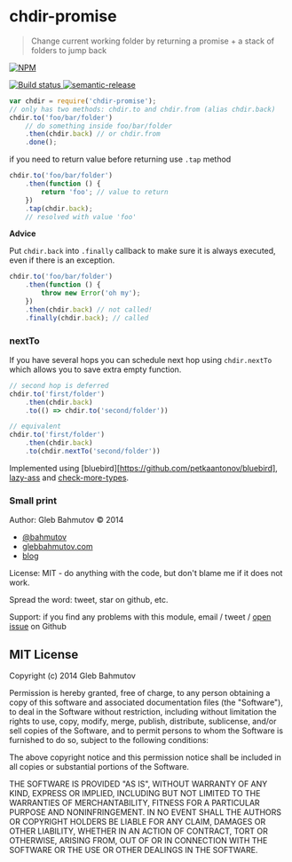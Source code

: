 # chdir-promise

> Change current working folder by returning a promise + a stack of folders to jump back

[![NPM][chdir-promise-icon] ][chdir-promise-url]

[![Build status][chdir-promise-ci-image] ][chdir-promise-ci-url]
[![semantic-release][semantic-image] ][semantic-url]

```js
var chdir = require('chdir-promise');
// only has two methods: chdir.to and chdir.from (alias chdir.back)
chdir.to('foo/bar/folder')
    // do something inside foo/bar/folder
    .then(chdir.back) // or chdir.from
    .done();
```

if you need to return value before returning use `.tap` method

```js
chdir.to('foo/bar/folder')
    .then(function () {
        return 'foo'; // value to return
    })
    .tap(chdir.back);
    // resolved with value 'foo'
```

**Advice**

Put `chdir.back` into `.finally` callback to make sure it is always executed, even if there is an exception.

```js
chdir.to('foo/bar/folder')
    .then(function () {
        throw new Error('oh my');
    })
    .then(chdir.back) // not called!
    .finally(chdir.back); // called
```

### nextTo

If you have several hops you can schedule next hop using `chdir.nextTo` which allows
you to save extra empty function.

```js
// second hop is deferred
chdir.to('first/folder')
    .then(chdir.back)
    .to(() => chdir.to('second/folder'))
```

```js
// equivalent
chdir.to('first/folder')
    .then(chdir.back)
    .to(chdir.nextTo('second/folder'))
```

Implemented using [bluebird][https://github.com/petkaantonov/bluebird], 
[lazy-ass][lazy-ass] and [check-more-types][check-more-types].

[lazy-ass]: https://www.npmjs.com/package/lazy-ass
[check-more-types]: https://www.npmjs.com/package/check-more-types

### Small print

Author: Gleb Bahmutov &copy; 2014

* [@bahmutov](https://twitter.com/bahmutov)
* [glebbahmutov.com](https://glebbahmutov.com)
* [blog](https://glebbahmutov.com/blog/)

License: MIT - do anything with the code, but don't blame me if it does not work.

Spread the word: tweet, star on github, etc.

Support: if you find any problems with this module, email / tweet /
[open issue](https://github.com/bahmutov/chdir-promise/issues?state=open) on Github

## MIT License

Copyright (c) 2014 Gleb Bahmutov

Permission is hereby granted, free of charge, to any person
obtaining a copy of this software and associated documentation
files (the "Software"), to deal in the Software without
restriction, including without limitation the rights to use,
copy, modify, merge, publish, distribute, sublicense, and/or sell
copies of the Software, and to permit persons to whom the
Software is furnished to do so, subject to the following
conditions:

The above copyright notice and this permission notice shall be
included in all copies or substantial portions of the Software.

THE SOFTWARE IS PROVIDED "AS IS", WITHOUT WARRANTY OF ANY KIND,
EXPRESS OR IMPLIED, INCLUDING BUT NOT LIMITED TO THE WARRANTIES
OF MERCHANTABILITY, FITNESS FOR A PARTICULAR PURPOSE AND
NONINFRINGEMENT. IN NO EVENT SHALL THE AUTHORS OR COPYRIGHT
HOLDERS BE LIABLE FOR ANY CLAIM, DAMAGES OR OTHER LIABILITY,
WHETHER IN AN ACTION OF CONTRACT, TORT OR OTHERWISE, ARISING
FROM, OUT OF OR IN CONNECTION WITH THE SOFTWARE OR THE USE OR
OTHER DEALINGS IN THE SOFTWARE.

[chdir-promise-icon]: https://nodei.co/npm/chdir-promise.svg?downloads=true
[chdir-promise-url]: https://npmjs.org/package/chdir-promise
[chdir-promise-ci-image]: https://travis-ci.org/bahmutov/chdir-promise.svg?branch=master
[chdir-promise-ci-url]: https://travis-ci.org/bahmutov/chdir-promise
[semantic-image]: https://img.shields.io/badge/%20%20%F0%9F%93%A6%F0%9F%9A%80-semantic--release-e10079.svg
[semantic-url]: https://github.com/semantic-release/semantic-release
